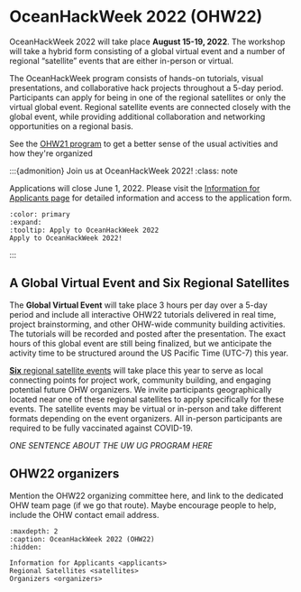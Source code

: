 # OceanHackWeek 2022 (OHW22)

OceanHackWeek 2022 will take place **August 15-19, 2022**. The workshop will take a hybrid form consisting of a global virtual event and a number of regional “satellite” events that are either in-person or virtual. 

The OceanHackWeek program consists of hands-on tutorials, visual presentations, and collaborative hack projects throughout a 5-day period. Participants can apply for being in one of the regional satellites or only the virtual global event. Regional satellite events are connected closely with the global event, while providing additional collaboration and networking opportunities on a regional basis. 

See the [OHW21 program](https://oceanhackweek.github.io/ohw-resources) to get a better sense of the usual activities and how they're organized

:::{admonition} Join us at OceanHackWeek 2022!
:class: note

Applications will close June 1, 2022. Please visit the [Information for Applicants page](applicants) for detailed information and access to the application form.

```{button-link} applicants
:color: primary
:expand:
:tooltip: Apply to OceanHackWeek 2022
Apply to OceanHackWeek 2022!
```
:::

## A Global Virtual Event and Six Regional Satellites

The **Global Virtual Event** will take place 3 hours per day over a 5-day period and include all interactive OHW22 tutorials delivered in real time, project brainstorming, and other OHW-wide community building activities. The tutorials will be recorded and posted after the presentation. The exact hours of this global event are still being finalized, but we anticipate the activity time to be structured around the US Pacific Time (UTC-7) this year.

[**Six** regional satellite events](satellites) will take place this year to serve as local connecting points for project work, community building, and engaging potential future OHW organizers. We invite participants geographically located near one of these regional satellites to apply specifically for these events. The satellite events may be virtual or in-person and take different formats depending on the event organizers. All in-person participants are required to be fully vaccinated against COVID-19.

*ONE SENTENCE ABOUT THE UW UG PROGRAM HERE*

## OHW22 organizers

Mention the OHW22 organizing committee here, and link to the dedicated OHW team page (if we go that route). Maybe encourage people to help, include the OHW contact email address.


```{toctree}
:maxdepth: 2
:caption: OceanHackWeek 2022 (OHW22)
:hidden:

Information for Applicants <applicants>
Regional Satellites <satellites>
Organizers <organizers>
```
